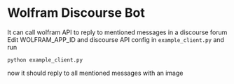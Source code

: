 # Wolfram Discourse Bot
It can call wolfram API to reply to mentioned messages in a discourse forum\
Edit WOLFRAM_APP_ID and discourse API config in `example_client.py` and run
```
python example_client.py
```
now it should reply to all mentioned messages with an image
